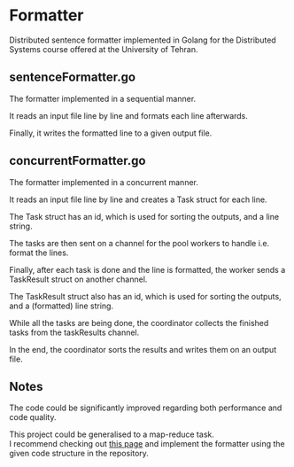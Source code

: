 # Formatter
Distributed sentence formatter implemented in Golang for the Distributed Systems course offered at the University of Tehran.

## sentenceFormatter.go
The formatter implemented in a sequential manner.

It reads an input file line by line and formats each line afterwards.

Finally, it writes the formatted line to a given output file.

## concurrentFormatter.go
The formatter implemented in a concurrent manner.

It reads an input file line by line and creates a Task struct for each line.

The Task struct has an id, which is used for sorting the outputs, and a line string.

The tasks are then sent on a channel for the pool workers to handle i.e. format the lines.

Finally, after each task is done and the line is formatted, the worker sends a TaskResult struct on another channel.

The TaskResult struct also has an id, which is used for sorting the outputs, and a (formatted) line string.

While all the tasks are being done, the coordinator collects the finished tasks from the taskResults channel.

In the end, the coordinator sorts the results and writes them on an output file.

## Notes
The code could be significantly improved regarding both performance and code quality.

This project could be generalised to a map-reduce task. <br>
I recommend checking out [this page](https://pdos.csail.mit.edu/6.824/labs/lab-mr.html) and implement the formatter using the given code structure in the repository.
